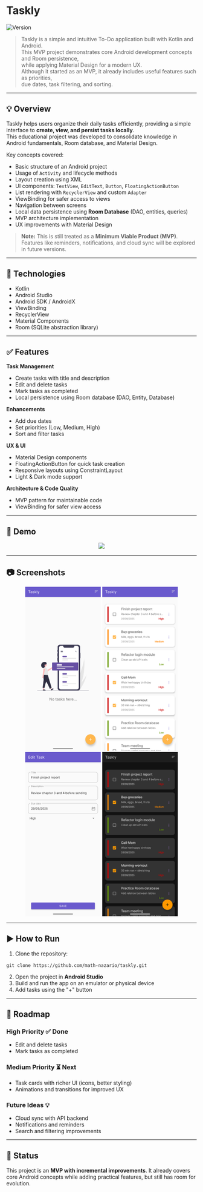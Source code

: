 # Taskly
![Version](https://img.shields.io/badge/version-v1.1.0-green)

> Taskly is a simple and intuitive To-Do application built with Kotlin and Android.  
> This MVP project demonstrates core Android development concepts and Room persistence,  
> while applying Material Design for a modern UX.  
> Although it started as an MVP, it already includes useful features such as priorities,  
> due dates, task filtering, and sorting.

---

## 💡 Overview

Taskly helps users organize their daily tasks efficiently, providing a simple interface to **create, view, and persist tasks locally**.  
This educational project was developed to consolidate knowledge in Android fundamentals, Room database, and Material Design.

Key concepts covered:

- Basic structure of an Android project
- Usage of `Activity` and lifecycle methods
- Layout creation using XML
- UI components: `TextView`, `EditText`, `Button`, `FloatingActionButton`
- List rendering with `RecyclerView` and custom `Adapter`
- ViewBinding for safer access to views
- Navigation between screens
- Local data persistence using **Room Database** (DAO, entities, queries)
- MVP architecture implementation
- UX improvements with Material Design

> **Note:** This is still treated as a **Minimum Viable Product (MVP)**.  
> Features like reminders, notifications, and cloud sync will be explored in future versions.

---

## 🚀 Technologies

- Kotlin
- Android Studio
- Android SDK / AndroidX
- ViewBinding
- RecyclerView
- Material Components
- Room (SQLite abstraction library)

---

## ✅ Features

**Task Management**
- Create tasks with title and description
- Edit and delete tasks
- Mark tasks as completed
- Local persistence using Room database (DAO, Entity, Database)

**Enhancements**
- Add due dates
- Set priorities (Low, Medium, High)
- Sort and filter tasks

**UX & UI**
- Material Design components
- FloatingActionButton for quick task creation
- Responsive layouts using ConstraintLayout
- Light & Dark mode support

**Architecture & Code Quality**
- MVP pattern for maintainable code
- ViewBinding for safer view access

---

## 📸 Demo

<p align="center">
  <img src="docs/demo.gif" width="320"/>
</p>

---

## 📷 Screenshots

<p align="center">
  <img src="docs/home_empty.png" width="200"/>
  <img src="docs/home_populated.png" width="200"/>
  <img src="docs/edit_task.png" width="200"/>
  <img src="docs/home_dark.png" width="200"/>
</p>

---

## ▶️ How to Run
1. Clone the repository:
```
git clone https://github.com/math-nazario/taskly.git
```
2. Open the project in **Android Studio**
3. Build and run the app on an emulator or physical device
4. Add tasks using the "+" button

---

## 📝 Roadmap

### High Priority ✅ Done
- Edit and delete tasks  
- Mark tasks as completed  

### Medium Priority ⏳ Next
- Task cards with richer UI (icons, better styling) 
- Animations and transitions for improved UX  

### Future Ideas 💡
- Cloud sync with API backend
- Notifications and reminders
- Search and filtering improvements

---

## 📌 Status

This project is an **MVP with incremental improvements**.
It already covers core Android concepts while adding practical features, but still has room for evolution.
